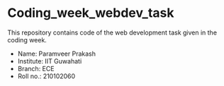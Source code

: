 # Coding_week_webdev_task
This repository contains code of the web development task given in the coding week.
* Name: Paramveer Prakash
* Institute: IIT Guwahati
* Branch: ECE
* Roll no.: 210102060
